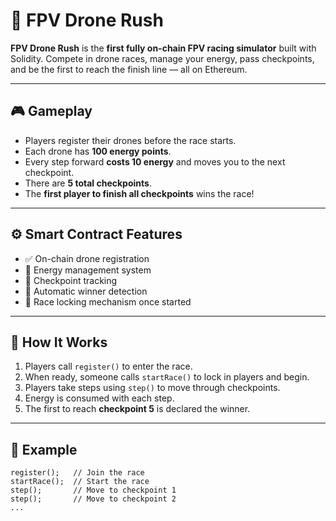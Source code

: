 # 🚀 FPV Drone Rush      
        
**FPV Drone Rush** is the **first fully on-chain FPV racing simulator** built with Solidity. Compete in drone races, manage your energy, pass checkpoints, and be the first to reach the finish line — all on Ethereum. 
       
---       
   
## 🎮 Gameplay       
   
- Players register their drones before the race starts.     
- Each drone has **100 energy points**.      
- Every step forward **costs 10 energy** and moves you to the next checkpoint.    
- There are **5 total checkpoints**.   
- The **first player to finish all checkpoints** wins the race!    
         
---   
   
## ⚙️ Smart Contract Features     
 
- ✅ On-chain drone registration    
- 🔋 Energy management system   
- 🏁 Checkpoint tracking       
- 👑 Automatic winner detection 
- 🛑 Race locking mechanism once started  
  
---     
     
## 🧠 How It Works
 
1. Players call `register()` to enter the race. 
2. When ready, someone calls `startRace()` to lock in players and begin.    
3. Players take steps using `step()` to move through checkpoints. 
4. Energy is consumed with each step. 
5. The first to reach **checkpoint 5** is declared the winner. 

---   

## 🧪 Example

```solidity
register();   // Join the race
startRace();  // Start the race
step();       // Move to checkpoint 1
step();       // Move to checkpoint 2
...
